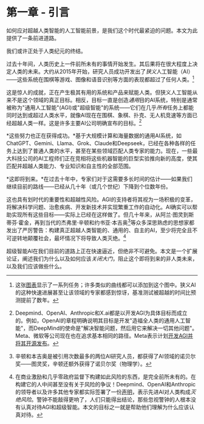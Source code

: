 # 第一章 - 引言

如何应对超越人类智能的人工智能前景，是我们这个时代最紧迫的问题。本文为此提供了一条前进道路。

我们或许正处于人类纪元的终结。

过去十年间，人类历史上一件前所未有的事情开始发生。其后果将在很大程度上决定人类的未来。大约从2015年开始，研究人员成功开发出了*狭义*人工智能（AI）——这些系统在围棋等游戏、图像和语音识别等方面的表现都超过了任何人类。[^1]

这是惊人的成就，正在产生极其有用的系统和产品来赋能人类。但狭义人工智能从来不是这个领域的真正目标。相反，目标一直是创造*通用*目的AI系统，特别是通常被称为"通用人工智能"(AGI)或"超级智能"的系统——它们在几乎*所有*任务上都能同时达到或超过人类水平，就像AI现在在围棋、象棋、扑克、无人机竞速等方面已经超越人类一样。这是许多主要AI公司明确宣布的目标。[^2]

*这些努力也正在获得成功。*基于大规模计算和海量数据的通用AI系统，如ChatGPT、Gemini、Llama、Grok、Claude和Deepseek，已经在各种各样的任务上达到了普通人类的水平，甚至在某些领域匹配人类专家的能力。现在，一些最大科技公司的AI工程师们正在竞相将这些机器智能的巨型实验推向新的高度，使其匹配并超越人类能力、专业知识和自主性的全部范围。

*这即将到来。*在过去十年中，专家们对于这需要多长时间的估计——如果我们继续目前的路线——已经从几十年（或几个世纪）下降到个位数年份。

这也具有划时代的重要性和超越性风险。AGI的支持者将其视为一场积极的变革，将解决科学问题、治愈疾病、开发新技术并实现繁重工作的自动化。AI确实可以帮助实现所有这些目标——实际上已经在这样做了。但几十年来，从阿兰·图灵到斯蒂芬·霍金，再到当代的杰弗里·辛顿和约书亚·本吉奥[^3]等众多深思熟虑的思想家都发出了严厉警告：构建真正超越人类智能的、通用的、自主的AI，至少将完全且不可逆转地颠覆社会，最坏情况下将导致人类灭绝。[^4]

超级智能AI在我们目前的道路上正在快速逼近，但绝非不可避免。本文是一个扩展论证，阐述我们为什么以及如何应该*关闭大门*，阻止这个即将到来的非人类未来，以及我们应该做些什么。


[^1]: 这张[图表](https://time.com/6300942/ai-progress-charts/)显示了一系列任务；许多类似的曲线都可以添加到这个图中。狭义AI的这种快速进展甚至让该领域的专家都感到惊讶，基准测试被超越的时间比预测提前了数年。

[^2]: Deepmind、OpenAI、Anthropic和X.ai都是以开发AGI为具体目标而成立的。例如，OpenAI的章程明确说明其目标是开发"造福全人类的通用人工智能"，而DeepMind的使命是"解决智能问题，然后用它来解决一切其他问题"。Meta、微软等公司现在也在追求基本相同的路径。Meta表示计划[开发AGI并将其开源发布](https://www.forbes.com/sites/johnkoetsier/2024/01/18/zuckerberg-on-ai-meta-building-agi-for-everyone-and-open-sourcing-it/)。

[^3]: 辛顿和本吉奥是被引用次数最多的两位AI研究人员，都获得了AI领域的诺贝尔奖——图灵奖，辛顿还额外获得了诺贝尔奖（物理学）。

[^4]: 在商业激励和几乎零政府监督下构建如此风险的东西，是完全前所未有的。在构建它的人中间甚至没有关于风险的争议！Deepmind、OpenAI和Anthropic的领导者以及许多其他专家都实际签署了一份[声明](https://www.safe.ai/work/statement-on-ai-risk)，表示先进AI对人类构成*灭绝风险*。警钟不能敲得更响了，人们只能得出结论，那些忽视警钟的人根本没有认真对待AGI和超级智能。本文的目标之一就是帮助他们理解为什么应该认真对待。